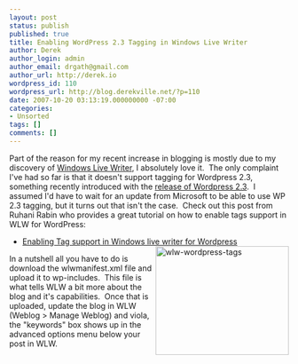 ```yaml
---
layout: post
status: publish
published: true
title: Enabling WordPress 2.3 Tagging in Windows Live Writer
author: Derek
author_login: admin
author_email: drgath@gmail.com
author_url: http://derek.io
wordpress_id: 110
wordpress_url: http://blog.derekville.net/?p=110
date: 2007-10-20 03:13:19.000000000 -07:00
categories:
- Unsorted
tags: []
comments: []
---
```

<p>Part of the reason for my recent increase in blogging is mostly due to my discovery of <a href="http://www.derekgathright.com/2007/10/09/first-post-from-windows-live-writer/" target="_blank">Windows Live Writer</a>, I absolutely love it.&nbsp; The only complaint I've had so far is that it doesn't support tagging for Wordpress 2.3, something recently introduced with the <a href="http://wordpress.org/development/2007/09/wordpress-23/" target="_blank">release of Wordpress 2.3</a>.&nbsp; I assumed I'd have to wait for an update from Microsoft to be able to use WP 2.3 tagging, but it turns out that isn't the case.&nbsp; Check out this post from Ruhani Rabin who provides a great tutorial on how to enable tags support in WLW for WordPress:  <ul> <li><a href="http://www.ruhanirabin.com/2007/09/29/wordpress-23-tag-support-for-windows-live-writer">Enabling Tag support in Windows live writer for Wordpress</a><a href="http://www.derekgathright.com/blog/wp-content/uploads/2007/10/wlw-wordpress-tags3.png"><img style="border-right: 0px; border-top: 0px; border-left: 0px; border-bottom: 0px" height="196" alt="wlw-wordpress-tags" src="http://www.derekgathright.com/blog/wp-content/uploads/2007/10/wlw-wordpress-tags-thumb3.png" width="240" align="right" border="0"/></a></li></ul> </p><p>In a nutshell all you have to do is download the wlwmanifest.xml file and upload it to wp-includes.&nbsp; This file is what tells WLW a bit more about the blog and it's capabilities.&nbsp; Once that is uploaded, update the blog in WLW (Weblog &gt; Manage Weblog) and viola, the "keywords" box shows up in the advanced options menu below your post in WLW.</p>

